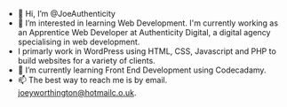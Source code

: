 - 👋 Hi, I’m @JoeAuthenticity
- 👀 I’m interested in learning Web Development. I'm currently working as an Apprentice Web Developer at Authenticity Digital, a digital agency specialising in web development. 
- I primarly work in WordPress using HTML, CSS, Javascript and PHP to build websites for a variety of clients.
- 🌱 I’m currently learning Front End Development using Codecadamy.
- 📫 The best way to reach me is by email. joeyworthington@hotmailc.o.uk.

<!---
JoeAuthenticity/JoeAuthenticity is a ✨ special ✨ repository because its `README.md` (this file) appears on your GitHub profile.
You can click the Preview link to take a look at your changes.
--->
